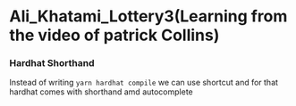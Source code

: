 # Ali_Khatami_Lottery3(Learning from the video of patrick Collins)

### Hardhat Shorthand 

Instead of writing ```yarn hardhat compile``` we can use shortcut and for that hardhat comes with shorthand amd autocomplete <br>

